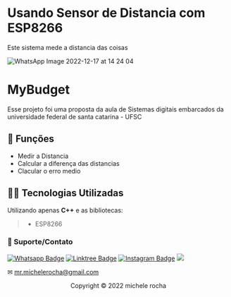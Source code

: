 # Usando Sensor de Distancia com ESP8266

Este sistema mede a distancia das coisas

![WhatsApp Image 2022-12-17 at 14 24 04](https://user-images.githubusercontent.com/93664169/208255403-242cf28f-73ad-43d6-b4fb-14a64b91b69b.jpeg)


# MyBudget

Esse projeto foi uma proposta da aula de Sistemas digitais embarcados da universidade federal de santa catarina - UFSC

## 🔧 Funções

- Medir a Distancia 
- Calcular a diferença das distancias 
- Clacular o erro medio 

## 👨‍💻 Tecnologias Utilizadas

Utilizando apenas **C++** e as bibliotecas:
> - ESP8266



### 🤝 Suporte/Contato

[![Whatsapp Badge](https://img.shields.io/badge/WhatsApp-25D366?style=for-the-badge&logo=whatsapp&logoColor=white)](https://wa.me/5511951864397)
[![Linktree Badge](https://img.shields.io/badge/linktree-39E09B?style=for-the-badge&logo=linktree&logoColor=white)](https://linktr.ee/mrmichelerocha)
[![Instagram Badge](https://img.shields.io/badge/Instagram-E4405F?style=for-the-badge&logo=instagram&logoColor=white)](https://www.instagram.com/mr.michelerocha/?hl=pt-br)
  <a href="https://www.linkedin.com/in/enc-michele-rocha/" target="_blank"><img src="https://img.shields.io/badge/-LinkedIn-%230077B5?style=for-the-badge&logo=linkedin&logoColor=white" target="_blank"></a>  

✉ mr.michelerocha@gmail.com
<p align="center">Copyright © 2022 michele rocha</p>
